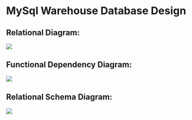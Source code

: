 # MySql Warehouse Database Design
## Relational Diagram:
![](https://raw.githubusercontent.com/sum-n/MySql-Warehouse-Database-Design/main/Diagrams/Relational%20Diagram.png)

## Functional Dependency Diagram:
![](https://raw.githubusercontent.com/sum-n/MySql-Warehouse-Database-Design/main/Diagrams/Functional%20Dependency%20Diagram.png)

## Relational Schema Diagram:
![](https://raw.githubusercontent.com/sum-n/MySql-Warehouse-Database-Design/main/Diagrams/Relational%20Schema%20Diagram.png)
